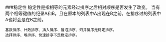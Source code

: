 ###稳定性
稳定性是指相等的元素经过排序之后相对顺序是否发生了改变。
当有两个相等键值的纪录A和B，且在原本的列表中A出现在B之前，在排序过的列表中A也将会是在B之前。
```
基数排序、计数排序、插入排序、冒泡排序、归并排序是稳定排序。
选择排序、堆排序、快速排序不是稳定排序。
```